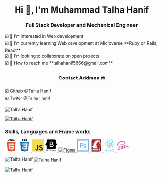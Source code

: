 
<h1 align="center">Hi 👋, I'm Muhammad Talha Hanif</h1>
<h3 align="center">Full Stack Developer and Mechanical Engineer</h3>
<p> 
  ☑️ 👀 I’m interested in Web development <br/>
  ☑️ 🌱 I’m currently learning Web development at Microverse **Ruby on Rails, React** <br/>
  ☑️ 💞️ I’m looking to collaborate on open projects<br/>
  ☑️ 📧 How to reach me **talhahanif5666@gmail.com**
</p>
<h3 align="center">Contact Address ☎️</h3>

 ☑️ Github [@Talha Hanif](https://github.com/Talha-Hanif5666) <br/>
☑️ Twiter [@Talha Hanif](https://twitter.com/TalhaHa45039660?t=R4git6jFgsysI4xPxmN-ag&s=09) <br/>

<p align="left"> 
  <img src="https://komarev.com/ghpvc/?username=Talha-Hanif5666&label=Profile Views&color=green&style=for-the-badge" alt="Talha Hanif" />
</p>

<p align="left"> 
  <a href="https://github.com/Talha-Hanif5666">
    <img src="https://github-profile-trophy.vercel.app/?username=Talha-Hanif5666" alt="Talha Hanif" />
  </a> 
</p>


<h3 align="left">Skills, Languages and Frame works</h3>
<p align="left">
  <a href="https://www.w3.org/html/" target="_blank" rel="noreferrer"> 
    <img src="https://raw.githubusercontent.com/devicons/devicon/master/icons/html5/html5-original-wordmark.svg" alt="HTML5" width="40" height="40"/>
  </a>
  <a href="https://www.w3schools.com/css/" target="_blank" rel="noreferrer"> 
    <img src="https://raw.githubusercontent.com/devicons/devicon/master/icons/css3/css3-original-wordmark.svg" alt="CSS3" width="40" height="40"/>
  </a>
  <a href="https://developer.mozilla.org/en-US/docs/Web/JavaScript" target="_blank" rel="noreferrer"> 
    <img src="https://raw.githubusercontent.com/devicons/devicon/master/icons/javascript/javascript-original.svg" alt="Java Script" width="40" height="40"/>
  </a>
  <a href="https://getbootstrap.com" target="_blank" rel="noreferrer"> 
    <img src="https://raw.githubusercontent.com/devicons/devicon/master/icons/bootstrap/bootstrap-plain-wordmark.svg" alt="Bootstrap" width="40" height="40"/> 
  </a> 
  <a href="https://www.figma.com/" target="_blank" rel="noreferrer"> 
    <img src="https://www.vectorlogo.zone/logos/figma/figma-icon.svg" alt="Figma" width="40" height="40"/>
  </a> 
  <a href="https://www.photoshop.com/en" target="_blank" rel="noreferrer"> 
    <img src="https://raw.githubusercontent.com/devicons/devicon/master/icons/photoshop/photoshop-line.svg" alt="Photoshop" width="40" height="40"/> 
  </a> 
  <a href="https://rubyonrails.org" target="_blank" rel="noreferrer"> 
    <img src="https://raw.githubusercontent.com/devicons/devicon/master/icons/rails/rails-original-wordmark.svg" alt="Rails" width="40" height="40"/> 
  </a> 
  <a href="https://reactjs.org/" target="_blank" rel="noreferrer"> 
    <img src="https://raw.githubusercontent.com/devicons/devicon/master/icons/react/react-original-wordmark.svg" alt="React" width="40" height="40"/> 
  </a>
  <a href="https://sass-lang.com" target="_blank" rel="noreferrer">
    <img src="https://raw.githubusercontent.com/devicons/devicon/master/icons/sass/sass-original.svg" alt="Sass" width="40" height="40"/> 
  </a> 
  
</p>

<p>
  <img align="left" src="https://github-readme-stats.vercel.app/api/top-langs?username=Talha-Hanif5666&show_icons=true&locale=en&layout=compact" alt="Talha Hanif" />
</p>

<p>
  &nbsp;<img align="center" src="https://github-readme-stats.vercel.app/api?username=Talha-Hanif5666&show_icons=true&locale=en" alt="Talha Hanif" />
</p>

<p><img align="center" src="https://github-readme-streak-stats.herokuapp.com/?user=Talha-Hanif5666&" alt="Talha Hanif" /></p>

<!--
**Talha-Hanif5666/Talha-Hanif5666** is a ✨ _special_ ✨ repository because its `README.md` (this file) appears on your GitHub profile.

